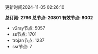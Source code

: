 更新时间2024-11-05 02:26:10

**总订阅: 2766**
**总节点: 20801**
**有效节点: 8002**
- v2ray节点: 5057
- ss节点: 1701
- trojan节点: 1237
- ssr节点: 7
